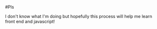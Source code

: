 #Pls


I don't know what I'm doing but hopefully this process will help me learn front end and javascript!
